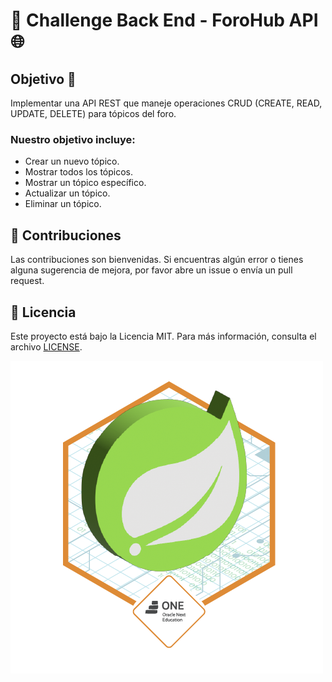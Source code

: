 # 🚀 Challenge Back End - ForoHub API 🌐

## Objetivo 🎯

Implementar una API REST que maneje operaciones CRUD (CREATE, READ, UPDATE, DELETE) para tópicos del foro.

### Nuestro objetivo incluye:
- Crear un nuevo tópico.
- Mostrar todos los tópicos.
- Mostrar un tópico específico.
- Actualizar un tópico.
- Eliminar un tópico.

## 🤝 Contribuciones

Las contribuciones son bienvenidas. Si encuentras algún error o tienes alguna sugerencia de mejora, por favor abre un issue o envía un pull request.

## 📄 Licencia

Este proyecto está bajo la Licencia MIT. Para más información, consulta el archivo [LICENSE](LICENSE).

![Badge-ForoHub-API.png](https://raw.githubusercontent.com/crendai/Challenge-Back-End-ONE-ForoHub-API/main/Badge-Spring.png)
